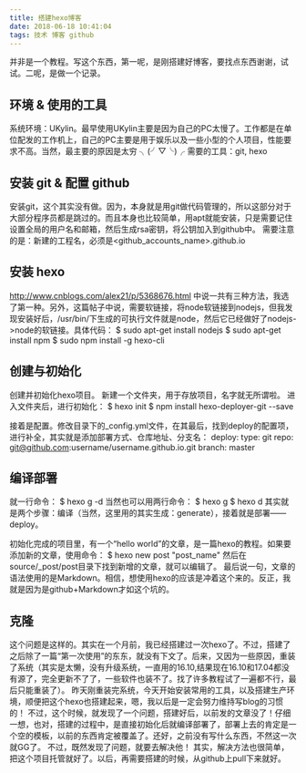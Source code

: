 ```yaml
---
title: 搭建hexo博客
date: 2018-06-18 10:41:04
tags: 技术 博客 github
---
```

并非是一个教程。写这个东西，第一呢，是刚搭建好博客，要找点东西谢谢，试试。二呢，是做一个记录。

## 环境 & 使用的工具
系统环境：UKylin。最早使用UKylin主要是因为自己的PC太慢了。工作都是在单位配发的工作机上，自己的PC主要是用于娱乐以及一些小型的个人项目，性能要求不高。当然，最主要的原因是太穷 ╮(╯▽╰)╭
需要的工具：git, hexo

## 安装 git & 配置 github
安装git，这个其实没有做。因为，本身就是用git做代码管理的，所以这部分对于大部分程序员都是跳过的。而且本身也比较简单，用apt就能安装，只是需要记住设置全局的用户名和邮箱，然后生成rsa密钥，将公钥加入到github中。
需要注意的是：新建的工程名，必须是\<github\_accounts\_name\>.github.io

## 安装 hexo
http://www.cnblogs.com/alex21/p/5368676.html 中说一共有三种方法，我选了第一种。另外，这篇帖子中说，需要软链接，将node软链接到nodejs，但我发现安装好后，/usr/bin/下生成的可执行文件就是node，然后它已经做好了nodejs-\>node的软链接。具体代码：
	$ sudo apt-get install nodejs
	$ sudo apt-get install npm
	$ sudo npm install -g hexo-cli

## 创建与初始化
创建并初始化hexo项目。
新建一个文件夹，用于存放项目，名字就无所谓啦。
进入文件夹后，进行初始化：
	$ hexo init
	$ npm install hexo-deployer-git --save

接着是配置。修改目录下的\_config.yml文件，在其最后，找到deploy的配置项，进行补全，其实就是添加部署方式、仓库地址、分支名：
	deploy:
		type: git
		repo: git@github.com:username/username.github.io.git
		branch: master

## 编译部署
就一行命令：
	$ hexo g -d
当然也可以用两行命令：
	$ hexo g
	$ hexo d
其实就是两个步骤：编译（当然，这里用的其实生成：generate），接着就是部署——deploy。

初始化完成的项目里，有一个“hello world”的文章，是一篇hexo的教程。如果要添加新的文章，使用命令：
	$ hexo new post "post\_name"
然后在source/\_post/post目录下找到新增的文章，就可以编辑了。
最后说一句，文章的语法使用的是Markdown。相信，想使用hexo的应该是冲着这个来的。反正，我就是因为是github+Markdown才如这个坑的。

## 克隆
这个问题是这样的。其实在一个月前，我已经搭建过一次hexo了。不过，搭建了之后除了一篇“第一次使用”的东东，就没有下文了。后来，又因为一些原因，重装了系统（其实是太懒，没有升级系统，一直用的16.10,结果现在16.10和17.04都没有源了，完全更新不了了，一些软件也装不了。找了许多教程试了一遍都不行，最后只能重装了）。
昨天刚重装完系统，今天开始安装常用的工具，以及搭建生产环境，顺便把这个hexo也搭建起来，嗯，我以后是一定会努力维持写blog的习惯的！
不过，这个时候，就发现了一个问题，搭建好后，以前发的文章没了！仔细一想，也对，搭建的过程中，是直接初始化后就编译部署了，部署上去的肯定是一个空的模板，以前的东西肯定被覆盖了。还好，之前没有写什么东西，不然这一次就GG了。
不过，既然发现了问题，就要去解决他！
其实，解决方法也很简单，把这个项目托管就好了。以后，再需要搭建的时候，从github上pull下来就好。
